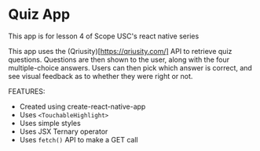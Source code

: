 # Quiz App

This app is for lesson 4 of Scope USC's react native series

This app uses the (Qriusity)[https://qriusity.com/] API to retrieve quiz questions.
Questions are then shown to the user, along with the four multiple-choice answers. Users
can then pick which answer is correct, and see visual feedback as to whether they
were right or not.

FEATURES:
* Created using create-react-native-app
* Uses `<TouchableHighlight>`
* Uses simple styles
* Uses JSX Ternary operator
* Uses `fetch()` API to make a GET call